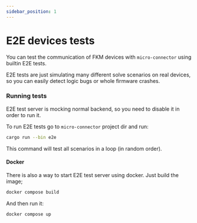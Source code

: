```yaml
---
sidebar_position: 1
---
```


# E2E devices tests

You can test the communication of FKM devices with `micro-connector` using builtin E2E tests.

E2E tests are just simulating many different solve scenarios on real devices, so you can easily detect logic bugs or whole firmware crashes.

### Running tests

E2E test server is mocking normal backend, so you need to disable it in order to run it.

To run E2E tests go to `micro-connector` project dir and run:

```bash
cargo run --bin e2e
```

This command will test all scenarios in a loop (in random order).

#### Docker

There is also a way to start E2E test server using docker. Just build the image;

```bash
docker compose build
```

And then run it:

```bash
docker compose up
```

